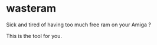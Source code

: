 # wasteram

Sick and tired of having too much free ram on your Amiga ?

This is the tool for you.


